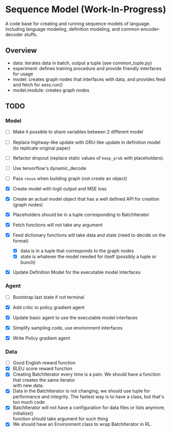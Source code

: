 # Sequence Model (Work-In-Progress)

A code base for creating and running sequence models of language. Including
language modeling, definition modeling, and common encoder-decoder stuffs.

## Overview
- data: iterates data in batch, output a tuple (see common_tuple.py)
- experiment: defines training procedure and provide friendly interfaces for usage
- model: creates graph nodes that interfaces with data, and provides feed and fetch for sess.run()
- model.module: creates graph nodes

## TODO

### Model
- [ ] Make it possible to share variables between 2 different model
- [ ] Replace highway-like update with GRU-like update in definition model (to replicate original paper)
- [ ] Refactor dropout (replace static values of `keep_prob` with placeholders).
- [ ] Use tensorflow's dynamic_decode
- [ ] Pass `reuse` when building graph (not create an object)
- [x] Create model with logit output and MSE loss
- [x] Create an actual model object that has a well defined API for creation (graph nodes)
- [x] Placeholders should be in a tuple corresponding to BatchIterator
- [x] Fetch functions will not take any argument
- [x] Feed dictionary functions will take data and state (need to decide on the format)
  - [x] data is in a tuple that corresponds to the graph nodes
  - [x] state is whatever the model needed for itself (possibly a tuple or bunch)
- [x] Update Definition Model for the executable model interfaces


### Agent
- [ ] Bootstrap last state if not terminal
- [x] Add critic to policy gradient agent
- [x] Update basic agent to use the executable model interfaces
- [x] Simplify sampling code, use environment interfaces
- [x] Write Policy gradient agent


### Data
- [ ] Good English reward function
- [x] BLEU score reward function
- [x] Creating BatchIterator every time is a pain. We should have a function that creates the same iterator  
  with new data.
- [x] Data in the BatchIterator is not changing, we should use tuple for performance and integrity.
  The fastest way is to have a class, but that's too much code
- [x] BatchIterator will not have a configuration for data files or lists anymore, initialize()  
  function should take argument for such thing
- [x] We should have an Environment class to wrap BatchIterator in RL.

